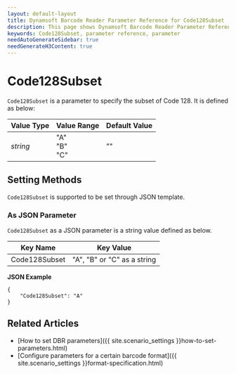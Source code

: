 ```yaml
---
layout: default-layout
title: Dynamsoft Barcode Reader Parameter Reference for Code128Subset
description: This page shows Dynamsoft Barcode Reader Parameter Reference for Code128Subset.
keywords: Code128Subset, parameter reference, parameter
needAutoGenerateSidebar: true
needGenerateH3Content: true
---
```



# Code128Subset 

`Code128Subset` is a parameter to specify the subset of Code 128. It is defined as below:

| Value Type | Value Range | Default Value |
| ---------- | ----------- | ------------- |
| *string* | "A"<br>"B"<br>"C" | ""  |


    
## Setting Methods
`Code128Subset` is supported to be set through JSON template.

### As JSON Parameter
`Code128Subset` as a JSON parameter is a string value defined as below.   

| Key Name | Key Value |
| -------- | --------- |
| Code128Subset | "A", "B" or "C" as a string |


**JSON Example**   
```
{
    "Code128Subset": "A"
}
```


<!--
## Impacts on Performance
### Speed
`Code128Subset` has no influence on the Speed.

### Read Rate
Setting `Code128Subset` to an appropriate value when detecting non-standard Code128 may improve the Read Rate. 

### Accuracy
Setting `Code128Subset` to an appropriate value when detecting non-standard Code128 may improve the Accuracy.

-->
## Related Articles
- [How to set DBR parameters]({{ site.scenario_settings }}how-to-set-parameters.html)
- [Configure parameters for a certain barcode format]({{ site.scenario_settings }}format-specification.html)